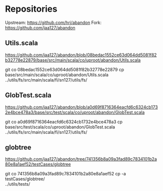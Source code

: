 # Repositories 

Upstream: https://github.com/hrj/abandon 
Fork: https://github.com/jaa127/abandon


## Utils.scala 

  https://github.com/jaa127/abandon/blob/08bedac1552ce63d064dd5081f82b32778e22879/base/src/main/scala/co/uproot/abandon/Utils.scala

  git co 08bedac1552ce63d064dd5081f82b32778e22879
  cp base/src/main/scala/co/uproot/abandon/Utils.scala \
     ../utils/fs/src/main/scala/fi/sn127/utils/fs/


## GlobTest.scala

  https://github.com/jaa127/abandon/blob/a0d69f8716364eacfd6c6324cb1732e4bce478a3/base/src/test/scala/co/uproot/abandon/GlobTest.scala

  git co a0d69f8716364eacfd6c6324cb1732e4bce478a3
  cp base/src/test/scala/co/uproot/abandon/GlobTest.scala \
     ../utils/fs/src/main/scala/fi/sn127/utils/fs/


## globtree

  https://github.com/jaa127/abandon/tree/741356b8a09a3fad89c7834101b2a80e8a1aef52/testCases/globtree

  git co 741356b8a09a3fad89c7834101b2a80e8a1aef52
  cp -a testCases/globtree/ \
        ../utils/tests/


